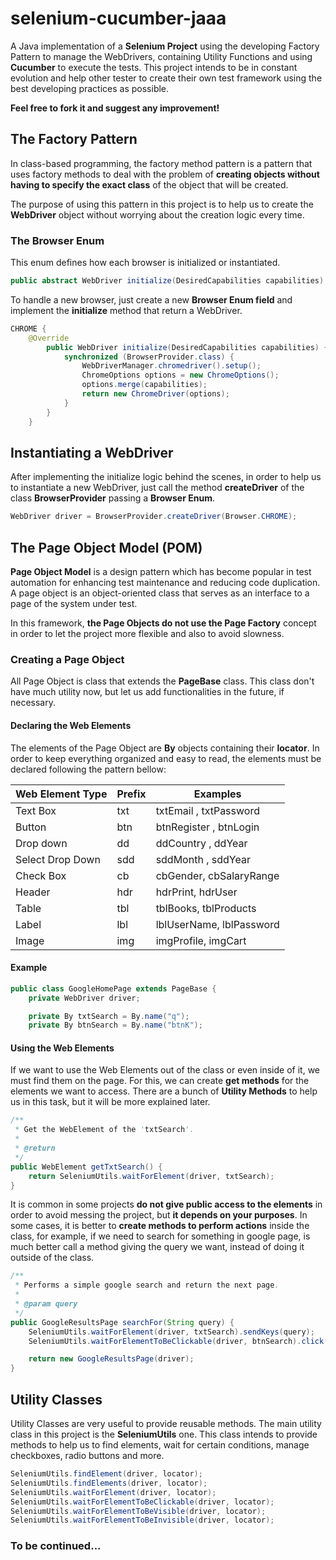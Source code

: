 # selenium-cucumber-jaaa

A Java implementation of a **Selenium Project** using the developing Factory Pattern to manage the WebDrivers, containing Utility Functions and using **Cucumber** to execute the tests. This project intends to be in constant evolution and help other tester to create their own test framework using the best developing practices as possible. 

**Feel free to fork it and suggest any improvement!**


## The Factory Pattern

In class-based programming, the factory method pattern is a pattern that uses factory methods to deal with the problem of **creating objects without having to specify the exact class** of the object that will be created.

The purpose of using this pattern in this project is to help us to create the **WebDriver** object without worrying about the creation logic every time.

### The Browser Enum

This enum defines how each browser is initialized or instantiated.

```java
public abstract WebDriver initialize(DesiredCapabilities capabilities);
```

To handle a new browser, just create a new **Browser Enum field** and implement the **initialize** method that return a WebDriver.

```java
CHROME {
    @Override
		public WebDriver initialize(DesiredCapabilities capabilities) {
			synchronized (BrowserProvider.class) {
				WebDriverManager.chromedriver().setup();
				ChromeOptions options = new ChromeOptions();
				options.merge(capabilities);
				return new ChromeDriver(options);
			}
		}
	}
```

## Instantiating a WebDriver

After implementing the initialize logic behind the scenes, in order to help us to instantiate a new WebDriver, just call the method **createDriver** of the class **BrowserProvider** passing a **Browser Enum**.

```java
WebDriver driver = BrowserProvider.createDriver(Browser.CHROME);
```


## The Page Object Model (POM)

**Page Object Model** is a design pattern which has become popular in test automation for enhancing test maintenance and reducing code duplication. A page object is an object-oriented class that serves as an interface to a page of the system under test.

In this framework, **the Page Objects do not use the Page Factory** concept in order to let the project more flexible and also to avoid slowness.

### Creating a Page Object

All Page Object is class that extends the **PageBase** class. This class don't have much utility now, but let us add functionalities in the future, if necessary.

#### Declaring the Web Elements

The elements of the Page Object are **By** objects containing their **locator**. In order to keep everything organized and easy to read, the elements must be declared following the pattern bellow:

Web Element Type|	Prefix|	Examples
----------------|-------------|----------
Text Box	|txt|	txtEmail , txtPassword
Button|	btn|	btnRegister , btnLogin
Drop down|	dd|	ddCountry , ddYear
Select Drop Down|	sdd|	sddMonth , sddYear
Check Box|	cb|	cbGender, cbSalaryRange
Header|	hdr|	hdrPrint, hdrUser
Table|	tbl|	tblBooks, tblProducts
Label|	lbl|	lblUserName, lblPassword
Image|	img|	imgProfile, imgCart

#### Example

```java
public class GoogleHomePage extends PageBase {
	private WebDriver driver;

	private By txtSearch = By.name("q");
	private By btnSearch = By.name("btnK");
```

#### Using the Web Elements

If we want to use the Web Elements out of the class or even inside of it, we must find them on the page. For this, we can create **get methods** for the elements we want to access. There are a bunch of **Utility Methods** to help us in this task, but it will be more explained later.

```java
/**
 * Get the WebElement of the 'txtSearch'.
 * 
 * @return
 */
public WebElement getTxtSearch() {
	return SeleniumUtils.waitForElement(driver, txtSearch);
}
```

It is common in some projects **do not give public access to the elements** in order to avoid messing the project, but **it depends on your purposes**. In some cases, it is better to **create methods to perform actions** inside the class, for example, if we need to search for something in google page, is much better call a method giving the query we want, instead of doing it outside of the class.

```java
/**
 * Performs a simple google search and return the next page.
 * 
 * @param query
 */
public GoogleResultsPage searchFor(String query) {
	SeleniumUtils.waitForElement(driver, txtSearch).sendKeys(query);
	SeleniumUtils.waitForElementToBeClickable(driver, btnSearch).click();

	return new GoogleResultsPage(driver);
}
```

## Utility Classes

Utility Classes are very useful to provide reusable methods. The main utility class in this project is the **SeleniumUtils** one. This class intends to provide methods to help us to find elements, wait for certain conditions, manage checkboxes, radio buttons and more.

```java
SeleniumUtils.findElement(driver, locator);
SeleniumUtils.findElements(driver, locator);
SeleniumUtils.waitForElement(driver, locator);
SeleniumUtils.waitForElementToBeClickable(driver, locator);
SeleniumUtils.waitForElementToBeVisible(driver, locator);
SeleniumUtils.waitForElementToBeInvisible(driver, locator);
```




### To be continued...
